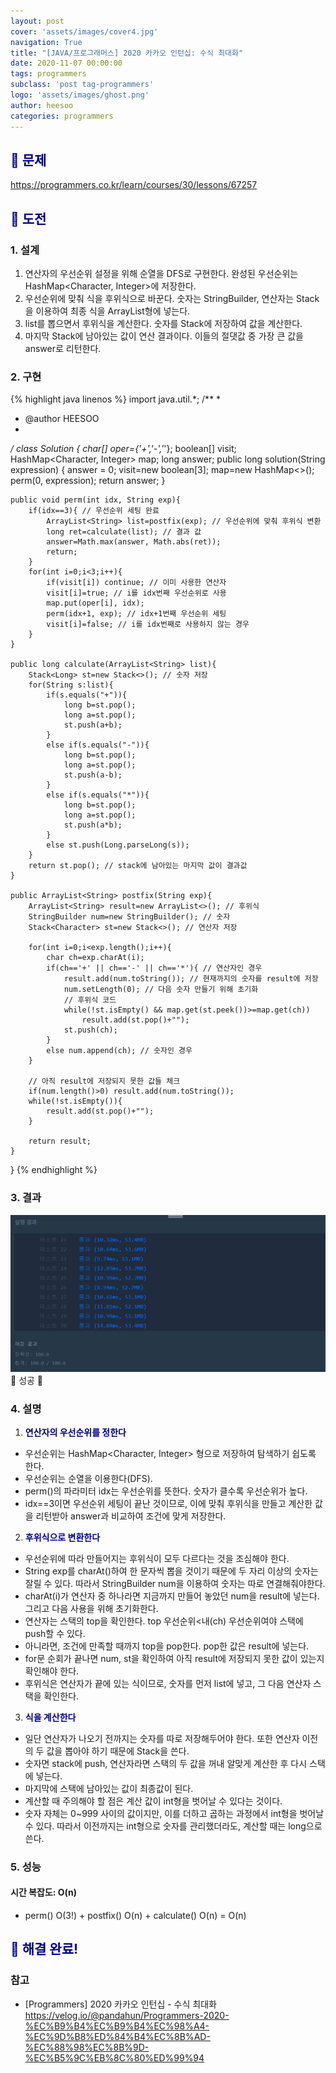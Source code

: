 ```yaml
---
layout: post
cover: 'assets/images/cover4.jpg'
navigation: True
title: "[JAVA/프로그래머스] 2020 카카오 인턴십: 수식 최대화"
date: 2020-11-07 00:00:00
tags: programmers
subclass: 'post tag-programmers'
logo: 'assets/images/ghost.png'
author: heesoo
categories: programmers
---
```

## <span style="color:navy">👀 문제</span>
<https://programmers.co.kr/learn/courses/30/lessons/67257>

## <span style="color:navy">👊 도전</span>

### 1. 설계
1. 연산자의 우선순위 설정을 위해 순열을 DFS로 구현한다. 완성된 우선순위는 HashMap<Character, Integer>에 저장한다.
2. 우선순위에 맞춰 식을 후위식으로 바꾼다. 숫자는 StringBuilder, 연산자는 Stack을 이용하여 최종 식을 ArrayList<String>형에 넣는다.
3. list를 뽑으면서 후위식을 계산한다. 숫자를 Stack에 저장하여 값을 계산한다.
4. 마지막 Stack에 남아있는 값이 연산 결과이다. 이들의 절댓값 중 가장 큰 값을 answer로 리턴한다.

### 2. 구현 
{% highlight java linenos %}
import java.util.*;
/**
 *
 * @author HEESOO
 *
 */
class Solution {
    char[] oper={'+','-','*'};
    boolean[] visit;
    HashMap<Character, Integer> map;
    long answer;
    public long solution(String expression) {
        answer = 0;
        visit=new boolean[3];
        map=new HashMap<>();
        perm(0, expression);
        return answer;
    }
    
    public void perm(int idx, String exp){
        if(idx==3){ // 우선순위 세팅 완료
            ArrayList<String> list=postfix(exp); // 우선순위에 맞춰 후위식 변환
            long ret=calculate(list); // 결과 값
            answer=Math.max(answer, Math.abs(ret));
            return;
        }
        for(int i=0;i<3;i++){
            if(visit[i]) continue; // 이미 사용한 연산자
            visit[i]=true; // i를 idx번째 우선순위로 사용
            map.put(oper[i], idx);
            perm(idx+1, exp); // idx+1번째 우선순위 세팅
            visit[i]=false; // i를 idx번째로 사용하지 않는 경우
        }
    }
    
    public long calculate(ArrayList<String> list){
        Stack<Long> st=new Stack<>(); // 숫자 저장
        for(String s:list){
            if(s.equals("+")){
                long b=st.pop();
                long a=st.pop();
                st.push(a+b);
            }
            else if(s.equals("-")){
                long b=st.pop();
                long a=st.pop();
                st.push(a-b);
            }
            else if(s.equals("*")){
                long b=st.pop();
                long a=st.pop();
                st.push(a*b);
            }
            else st.push(Long.parseLong(s));
        }
        return st.pop(); // stack에 남아있는 마지막 값이 결과값
    }
    
    public ArrayList<String> postfix(String exp){
        ArrayList<String> result=new ArrayList<>(); // 후위식
        StringBuilder num=new StringBuilder(); // 숫자
        Stack<Character> st=new Stack<>(); // 연산자 저장
        
        for(int i=0;i<exp.length();i++){
            char ch=exp.charAt(i);
            if(ch=='+' || ch=='-' || ch=='*'){ // 연산자인 경우
                result.add(num.toString()); // 현재까지의 숫자를 result에 저장
                num.setLength(0); // 다음 숫자 만들기 위해 초기화
                // 후위식 코드
                while(!st.isEmpty() && map.get(st.peek())>=map.get(ch))
                    result.add(st.pop()+"");
                st.push(ch);
            }
            else num.append(ch); // 숫자인 경우
        }
        
        // 아직 result에 저장되지 못한 값들 체크
        if(num.length()>0) result.add(num.toString());        
        while(!st.isEmpty()){
            result.add(st.pop()+"");
        }
        
        return result;
    }
}
{% endhighlight %}

### 3. 결과
![실행결과](./assets/images/201107_2.PNG)
🤟 성공 🤟  


### 4. 설명
1. **<span style="color:navy">연산자의 우선순위를 정한다</span>**
- 우선순위는 HashMap<Character, Integer> 형으로 저장하여 탐색하기 쉽도록 한다.
- 우선순위는 순열을 이용한다(DFS).
- perm()의 파라미터 idx는 우선순위를 뜻한다. 숫자가 클수록 우선순위가 높다.
- idx==3이면 우선순위 세팅이 끝난 것이므로, 이에 맞춰 후위식을 만들고 계산한 값을 리턴받아 answer과 비교하여 조건에 맞게 저장한다.

2. **<span style="color:navy">후위식으로 변환한다</span>**
- 우선순위에 따라 만들어지는 후위식이 모두 다르다는 것을 조심해야 한다.
- String exp를 charAt()하여 한 문자씩 뽑을 것이기 때문에 두 자리 이상의 숫자는 잘릴 수 있다. 따라서 StringBuilder num을 이용하여 숫자는 따로 연결해줘야한다.
- charAt(i)가 연산자 중 하나라면 지금까지 만들어 놓았던 num을 result에 넣는다. 그리고 다음 사용을 위해 초기화한다.
- 연산자는 스택의 top을 확인한다. top 우선순위<내(ch) 우선순위여야 스택에 push할 수 있다.
- 아니라면, 조건에 만족할 때까지 top을 pop한다. pop한 값은 result에 넣는다.
- for문 순회가 끝나면 num, st을 확인하여 아직 result에 저장되지 못한 값이 있는지 확인해야 한다.
- 후위식은 연산자가 끝에 있는 식이므로, 숫자를 먼저 list에 넣고, 그 다음 연산자 스택을 확인한다.

3. **<span style="color:navy">식을 계산한다</span>**
- 일단 연산자가 나오기 전까지는 숫자를 따로 저장해두어야 한다. 또한 연산자 이전의 두 값을 뽑아야 하기 때문에 Stack을 쓴다.
- 숫자면 stack에 push, 연산자라면 스택의 두 값을 꺼내 알맞게 계산한 후 다시 스택에 넣는다.
- 마지막에 스택에 남아있는 값이 최종값이 된다.
- 계산할 때 주의해야 할 점은 계산 값이 int형을 벗어날 수 있다는 것이다.
- 숫자 자체는 0~999 사이의 값이지만, 이를 더하고 곱하는 과정에서 int형을 벗어날 수 있다. 따라서 이전까지는 int형으로 숫자를 관리했더라도, 계산할 때는 long으로 쓴다.

### 5. 성능
#### 시간 복잡도: O(n)
- perm() O(3!) + postfix() O(n) + calculate() O(n) = O(n)
  
## <span style="color:navy">👏 해결 완료!</span>

### 참고
- [Programmers] 2020 카카오 인턴십 - 수식 최대화 <https://velog.io/@pandahun/Programmers-2020-%EC%B9%B4%EC%B9%B4%EC%98%A4-%EC%9D%B8%ED%84%B4%EC%8B%AD-%EC%88%98%EC%8B%9D-%EC%B5%9C%EB%8C%80%ED%99%94>